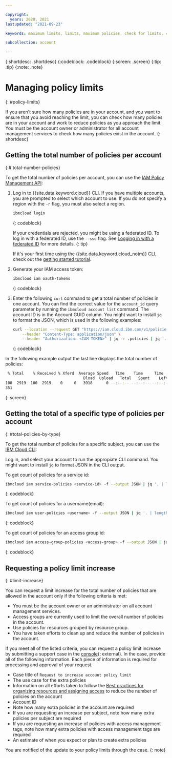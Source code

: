 ```yaml
---

copyright:
  years: 2020, 2021
lastupdated: "2021-09-23"

keywords: maximum limits, limits, maximum policies, check for limits, check policy number, increase policy limit, total number of account policies

subcollection: account

---
```



{:shortdesc: .shortdesc}
{:codeblock: .codeblock}
{:screen: .screen}
{:tip: .tip}
{:note: .note}

# Managing policy limits
{: #policy-limits}

If you aren't sure how many policies are in your account, and you want to ensure that you avoid reaching the limit, you can check how many policies are in your account and work to reduce policies as you approach the limit. You must be the account owner or administrator for all account management services to check how many policies exist in the account.
{: shortdesc}

## Getting the total number of policies per account
{:# total-number-policies}

To get the total number of policies per account, you can use the [IAM Policy Management API](/apidocs/iam-policy-management#get-policies-by-attributes):

1. Log in to {{site.data.keyword.cloud}} CLI. If you have multiple accounts, you are prompted to select which account to use. If you do not specify a region with the `-r` flag, you must also select a region.

   ```bash
   ibmcloud login
   ```
   {: codeblock}

   If your credentials are rejected, you might be using a federated ID. To log in with a federated ID, use the `--sso` flag. See [Logging in with a federated ID](/docs/account?topic=account-federated_id) for more details.
   {: tip}
  
   If it's your first time using the {{site.data.keyword.cloud_notm}} CLI, check out the [getting started tutorial](/docs/cli?topic=cli-getting-started).
  
2. Generate your IAM access token: 

   ```bash
   ibmcloud iam oauth-tokens
   ```
   {: codeblock}
    
3. Enter the following `curl` command to get a total number of policies in one account. You can find the correct value for the `account_id` query parameter by running the `ibmcloud account list` command. The account ID is in the Account GUID column. You might want to install `jq` to format the JSON, which is used in the following examples: 

   ```bash
   curl --location --request GET "https://iam.cloud.ibm.com/v1/policies?account_id=<account_id>" \
       --header "Content-Type: application/json" \
       --header "Authorization: <IAM TOKEN>" | jq -r .policies | jq '. | length'
   ```
   {: codeblock}
    
In the following example output the last line displays the total number of policies:

   ```bash
    % Total    % Received % Xferd  Average Speed   Time    Time     Time  Current
                                     Dload  Upload   Total   Spent    Left  Speed
   100  2919  100  2919    0     0   3918      0 --:--:-- --:--:-- --:--:--  3912
   351
   ```
   {: screen} 

## Getting the total of a specific type of policies per account
{: #total-policies-by-type}

To get the total number of policies for a specific subject, you can use the [IBM Cloud CLI](/docs/cli?topic=cli-getting-started):

Log in, and select your account to run the appropiate CLI command. You might want to install `jq` to format JSON in the CLI output.
  
To get count of policies for a service id:

```bash
ibmcloud iam service-policies <service-id> -f --output JSON | jq '. | length'
```
{: codeblock}
    
To get count of policies for a username(email):

```bash
ibmcloud iam user-policies <username> -f --output JSON | jq '. | length'
```
{: codeblock}
    
To get count of policies for an access group id:

 ```bash
ibmcloud iam access-group-policies <access-group> -f --output JSON | jq '. | length'
```
{: codeblock}
    
## Requesting a policy limit increase
{: #limit-increase}

You can request a limit increase for the total number of policies that are allowed in the account only if the following criteria is met: 

* You must be the account owner or an administrator on all account management services.
* Access groups are currently used to limit the overall number of policies in the account.
* Use policies for resources grouped by resource group.
* You have taken efforts to clean up and reduce the number of policies in the account.

If you meet all of the listed criteria, you can request a policy limit increase by submitting a support case in the [console](/unifiedsupport/cases/add){: external}. In the case, provide all of the following information. Each piece of information is required for processing and approval of your request.

* Case title of `Request to increase account policy limit`
* The use case for the extra policies
* Information on all efforts taken to follow the [Best practices for organizing resources and assigning access](/docs/account?topic=account-account_setup#how_access) to reduce the number of policies on the account
* Account ID
* Note how many extra policies in the account are required
* If you are requesting an increase per subject, note how many extra policies per subject are required
* If you are requesting an increase of policies with access management tags, note how many extra policies with access management tags are required
* An estimate of when you expect or plan to create extra policies

You are notified of the update to your policy limits through the case.
{: note}
